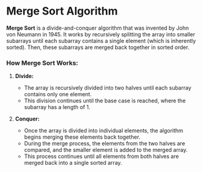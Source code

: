 # Merge Sort Algorithm

**Merge Sort** is a divide-and-conquer algorithm that was invented by John von Neumann in 1945. It works by recursively splitting the array into smaller subarrays until each subarray contains a single element (which is inherently sorted). Then, these subarrays are merged back together in sorted order.

### How Merge Sort Works:

1. **Divide:**
   - The array is recursively divided into two halves until each subarray contains only one element.
   - This division continues until the base case is reached, where the subarray has a length of 1.

2. **Conquer:**
   - Once the array is divided into individual elements, the algorithm begins merging these elements back together.
   - During the merge process, the elements from the two halves are compared, and the smaller element is added to the merged array.
   - This process continues until all elements from both halves are merged back into a single sorted array.
